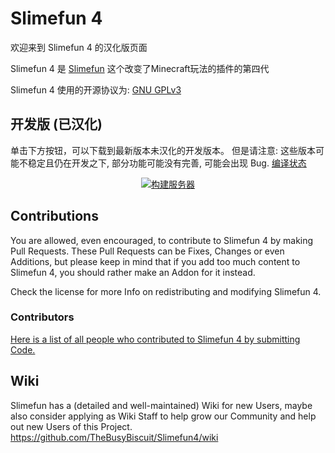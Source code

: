 # Slimefun 4

欢迎来到 Slimefun 4 的汉化版页面

Slimefun 4 是 [Slimefun](http://dev.bukkit.org/bukkit-plugins/slimefun/) 这个改变了Minecraft玩法的插件的第四代

Slimefun 4 使用的开源协议为: 
[GNU GPLv3](https://github.com/TheBusyBiscuit/Slimefun4/blob/master/LICENSE)

## 开发版 (已汉化)
单击下方按钮，可以下载到最新版本未汉化的开发版本。
但是请注意: 这些版本可能不稳定且仍在开发之下, 部分功能可能没有完善, 可能会出现 Bug.
<a href="https://travis-ci.org/StarWishsama/Slimefun4">编译状态</a>

<p align="center">
  <a href="https://github.com/StarWishsama/Slimefun4/releases">
    <img src="https://travis-ci.org/StarWishsama/Slimefun4.svg?branch=master" alt="构建服务器"/>
  </a>
</p>

## Contributions

You are allowed, even encouraged, to contribute to Slimefun 4 by making Pull Requests.
These Pull Requests can be Fixes, Changes or even Additions, but please keep in mind that
if you add too much content to Slimefun 4, you should rather make an Addon for it instead.

Check the license for more Info on redistributing and modifying Slimefun 4.

### Contributors

[Here is a list of all people who contributed to Slimefun 4 by submitting Code.](https://github.com/TheBusyBiscuit/Slimefun4/graphs/contributors)

## Wiki

Slimefun has a (detailed and well-maintained) Wiki for new Users, maybe also consider
applying as Wiki Staff to help grow our Community and help out new Users of this Project.
https://github.com/TheBusyBiscuit/Slimefun4/wiki

